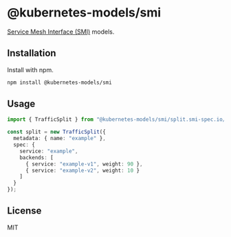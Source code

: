 # @kubernetes-models/smi

[Service Mesh Interface (SMI)](https://smi-spec.io/) models.

## Installation

Install with npm.

```sh
npm install @kubernetes-models/smi
```

## Usage

```ts
import { TrafficSplit } from "@kubernetes-models/smi/split.smi-spec.io/v1alpha4/TrafficSplit";

const split = new TrafficSplit({
  metadata: { name: "example" },
  spec: {
    service: "example",
    backends: [
      { service: "example-v1", weight: 90 },
      { service: "example-v2", weight: 10 }
    ]
  }
});
```

## License

MIT
